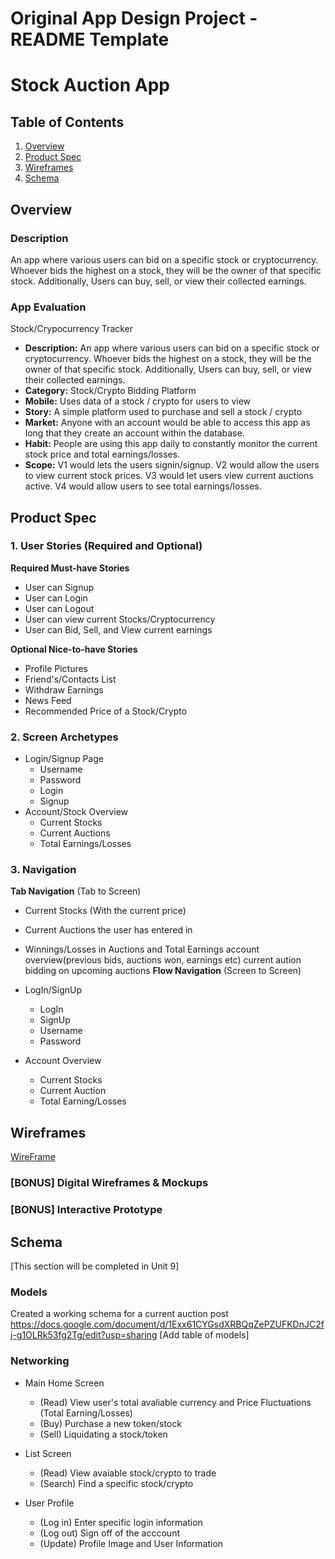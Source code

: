 Original App Design Project - README Template
===

# Stock Auction App

## Table of Contents
1. [Overview](#Overview)
1. [Product Spec](#Product-Spec)
1. [Wireframes](#Wireframes)
2. [Schema](#Schema)

## Overview
### Description
An app where various users can bid on a specific stock or cryptocurrency. Whoever bids the highest on a stock, they will be the owner of that specific stock. Additionally, Users can buy, sell, or view their collected earnings.

### App Evaluation
Stock/Crypocurrency Tracker
- **Description:** An app where various users can bid on a specific stock or cryptocurrency. Whoever bids the highest on a stock, they will be the owner of that specific stock. Additionally, Users can buy, sell, or view their collected earnings.
- **Category:** Stock/Crypto Bidding Platform
- **Mobile:** Uses data of a stock / crypto for users to view
- **Story:** A simple platform used to purchase and sell a stock / crypto
- **Market:** Anyone with an account would be able to access this app as long that they create an account within the database.
- **Habit:** People are using this app daily to constantly monitor the current stock price and total earnings/losses.
- **Scope:** V1 would lets the users signin/signup. V2 would allow the users to view current stock prices. V3 would let users view current auctions active. V4 would allow users to see total earnings/losses.

## Product Spec

### 1. User Stories (Required and Optional)

**Required Must-have Stories**

* User can Signup
* User can Login
* User can Logout
* User can view current Stocks/Cryptocurrency
* User can Bid, Sell, and View current earnings

**Optional Nice-to-have Stories**

* Profile Pictures
* Friend's/Contacts List
* Withdraw Earnings
* News Feed
* Recommended Price of a Stock/Crypto

### 2. Screen Archetypes

* Login/Signup Page
   * Username
   * Password
   * Login
   * Signup
* Account/Stock Overview
   * Current Stocks
   * Current Auctions
   * Total Earnings/Losses

### 3. Navigation

**Tab Navigation** (Tab to Screen)

* Current Stocks (With the current price)
*  Current Auctions the user has entered in
* Winnings/Losses in Auctions and Total Earnings
account overview(previous bids, auctions won, earnings etc)
current aution bidding on
upcoming auctions
**Flow Navigation** (Screen to Screen)

* LogIn/SignUp
   * LogIn
   * SignUp
   * Username
   * Password
* Account Overview
   * Current Stocks
   * Current Auction
   * Total Earning/Losses

## Wireframes
[WireFrame](https://user-images.githubusercontent.com/75055276/162356465-23e227fa-2ede-40c9-a7c5-8f89b6584802.jpg)


### [BONUS] Digital Wireframes & Mockups

### [BONUS] Interactive Prototype

## Schema 
[This section will be completed in Unit 9]
### Models
Created a working schema for a current auction post
https://docs.google.com/document/d/1Exx61CYGsdXRBQqZePZUFKDnJC2fj-g1OLRk53fg2Tg/edit?usp=sharing 
[Add table of models]
### Networking
- Main Home Screen
    - (Read) View user's total avaliable currency and Price Fluctuations (Total Earning/Losses)
    - (Buy) Purchase a new token/stock
    - (Sell) Liquidating a stock/token
    
- List Screen
    - (Read) View avaiable stock/crypto to trade
    - (Search) Find a specific stock/crypto
    
- User Profile
    - (Log in) Enter specific login information
    - (Log out) Sign off of the acccount 
    - (Update) Profile Image and User Information
